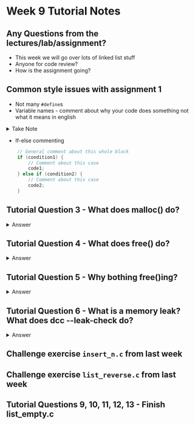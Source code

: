 # Week 9 Tutorial Notes

## Any Questions from the lectures/lab/assignment?

* This week we will go over lots of linked list stuff
* Anyone for code review?
* How is the assignment going?

## Common style issues with assignment 1

* Not many `#define`s
* Variable names - comment about why your code does something not what it means in english
<details>
<summary>Take Note</summary>

![Image](/images/image.jpg)

</details>

* If-else commenting

```c
    // General comment about this whole block
    if (condition1) {
        // Comment about this case
        code1;
    } else if (condition2) {
        // Comment about this case
        code2;
    }
```

## Tutorial Question 3 - What does malloc() do?

<details>
<summary>Answer</summary>

If we answer this with a diagram, we can show that the memory allocated using malloc is outside the memory for any function, so it lasts beyond the functions themselves.
Malloc() will always return a pointer that will give us the address of this memory. This means we will have a pointer to a variable that won't be cleaned up automatically and we can pass that around between functions etc.

The input to malloc() will be the number of bytes needed to store the variable. We will nearly always use sizeof() to find out this value.

The code below can be useful, but there's not much there. It's more useful to think about what "allocating memory" means. It's basically the idea that we're creating a new variable, except it's only accessible by a pointer and it lasts after the function that created it has returned.

```c
    // a generic linked list node (we could use any struct we want here)
    struct node {
        int data;
        struct node * next;
    };

    struct node *makeNode(int inputData) {
        struct node *n;
        n = malloc(sizeof (struct node));
        return n;
    }
```

</details>

## Tutorial Question 4 - What does free() do?

<details>
<summary>Answer</summary>

Free will return allocated memory to the computer. This means it will follow the pointer (which it is given as input) to a memory location and free as much memory as the pointer has allocated to it, using the pointer's type to decide exactly how much memory that is.

It is not the same as removing it from the linked list!! (As you will see in this lab)

</details>

## Tutorial Question 5 - Why bothing free()ing?

<details>
<summary>Answer</summary>

A use after free error occurs when memory which has deallocated with free is subsequently used. Here is a very simple example:

```c
    free(p);
    printf("%d\n", p->data);
```

Students often incorrectly believe that it is must be safe to access p->data because nothing can have changed.
Commonly free will change the contents of the memory it is given (back) to record its internal housekeeping information.

More generally in a threaded program a malloc could be called in another thread between the free and the printf.

In more complex programs its common mistake for programmers to free some memory, for example holding a struct, but forget that it is still being used elsewhere in their code (probably via different pointer).

As their code keeps executing if malloc is called again to store another struct it is likely to be allocated the recently freed memory.

This means what are meant to be two structs containing different values are now occupying the one piece of memory.

This has disastrous results as assignments to one struct change the other.

Not only is this is very difficult to debug, but malicious users exploit these error (in extremely convoluted ways) to bypass security.

So essentially:

1. you malloc some memory
2. you free that memory
3. you forget you've freed it, and try to use it again e.g. dereference fields in a struct
4. somewhere between steps 2 and 3, I malloced memory which ended up in the same memory as yours was
5. I put whatever I want in that memory; when you try to use it, you get whatever I've put there

(this might not sound so bad in the scope of COMP1511 code, but it's very dangerous when it comes to things like function pointers, wherein UAF means you can have arbitrary code execution. yay security.)

</details>

## Tutorial Question 6 - What is a memory leak? What does dcc --leak-check do?

<details>
<summary>Answer</summary>

A memory leak is when a program doesn't free memory allocated with malloc.

This is (generally) not important in the programs we write in COMP1511 because they run only for short periods of time and allocate small amounts of memory.

But if, for example, a web browser allocates memory (calls malloc) every time a user visits a page but doesn't free the memory (call free) when they leave the page, the web browser's memory use will steadily grow, eventually causing performance problems and then if it exhausts available memory, termination.

So we want you to practice free-ing memory in lab exercises.

dcc --leak-check warns you when you haven't freed your memory. It uses an underlying tool named valgrind. It translates valgrind output into something hopefully a COMP1511 student can understand.

Note, the operating system reclaims all memory when a program exits.

</details>

## Challenge exercise `insert_n.c` from last week

## Challenge exercise `list_reverse.c` from last week

## Tutorial Questions 9, 10, 11, 12, 13 - Finish list_empty.c


